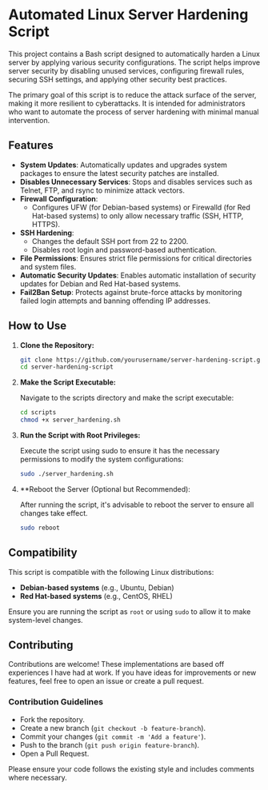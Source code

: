 # Automated Linux Server Hardening Script

This project contains a Bash script designed to automatically harden a Linux server by applying various security configurations. The script helps improve server security by disabling unused services, configuring firewall rules, securing SSH settings, and applying other security best practices.

The primary goal of this script is to reduce the attack surface of the server, making it more resilient to cyberattacks. It is intended for administrators who want to automate the process of server hardening with minimal manual intervention.

## Features

- **System Updates**: Automatically updates and upgrades system packages to ensure the latest security patches are installed.
- **Disables Unnecessary Services**: Stops and disables services such as Telnet, FTP, and rsync to minimize attack vectors.
- **Firewall Configuration**:
  - Configures UFW (for Debian-based systems) or Firewalld (for Red Hat-based systems) to only allow necessary traffic (SSH, HTTP, HTTPS).
- **SSH Hardening**:
  - Changes the default SSH port from 22 to 2200.
  - Disables root login and password-based authentication.
- **File Permissions**: Ensures strict file permissions for critical directories and system files.
- **Automatic Security Updates**: Enables automatic installation of security updates for Debian and Red Hat-based systems.
- **Fail2Ban Setup**: Protects against brute-force attacks by monitoring failed login attempts and banning offending IP addresses.

## How to Use

1. **Clone the Repository:**

   ```bash
   git clone https://github.com/yourusername/server-hardening-script.git
   cd server-hardening-script
   ```

2. **Make the Script Executable:**

    Navigate to the scripts directory and make the script executable:

    ```bash
    cd scripts
    chmod +x server_hardening.sh
    ```

3. **Run the Script with Root Privileges:**

    Execute the script using sudo to ensure it has the necessary permissions to modify the system configurations:
    
    ```bash
    sudo ./server_hardening.sh
    ```

4. **Reboot the Server (Optional but Recommended):

    After running the script, it's advisable to reboot the server to ensure all changes take effect.

    ```bash
    sudo reboot
    ```

## Compatibility

This script is compatible with the following Linux distributions:

- **Debian-based systems** (e.g., Ubuntu, Debian)
- **Red Hat-based systems** (e.g., CentOS, RHEL)

Ensure you are running the script as `root` or using `sudo` to allow it to make system-level changes.

## Contributing

Contributions are welcome! These implementations are based off experiences I have had at work. If you have ideas for improvements or new features, feel free to open an issue or create a pull request.

### Contribution Guidelines

- Fork the repository.
- Create a new branch (`git checkout -b feature-branch`).
- Commit your changes (`git commit -m 'Add a feature'`).
- Push to the branch (`git push origin feature-branch`).
- Open a Pull Request.

Please ensure your code follows the existing style and includes comments where necessary.



